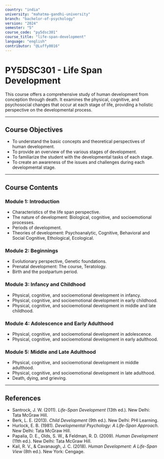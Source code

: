 ```yaml
---
country: "india"
university: "mahatma-gandhi-university"
branch: "bachelor-of-psychology"
version: "2024"
semester: "5"
course_code: "py5dsc301"
course_title: "life-span-development"
language: "english"
contributor: "@Luffy0016"
---
```

# PY5DSC301 - Life Span Development

This course offers a comprehensive study of human development from conception through death. It examines the physical, cognitive, and psychosocial changes that occur at each stage of life, providing a holistic perspective on the developmental process.

---
## Course Objectives

* To understand the basic concepts and theoretical perspectives of human development.
* To provide an overview of the various stages of development.
* To familiarize the student with the developmental tasks of each stage.
* To create an awareness of the issues and challenges during each developmental stage.

---
## Course Contents

### Module 1: Introduction
* Characteristics of the life span perspective.
* The nature of development: Biological, cognitive, and socioemotional processes.
* Periods of development.
* Theories of development: Psychoanalytic, Cognitive, Behavioral and Social Cognitive, Ethological, Ecological.

### Module 2: Beginnings
* Evolutionary perspective, Genetic foundations.
* Prenatal development: The course, Teratology.
* Birth and the postpartum period.

### Module 3: Infancy and Childhood
* Physical, cognitive, and socioemotional development in infancy.
* Physical, cognitive, and socioemotional development in early childhood.
* Physical, cognitive, and socioemotional development in middle and late childhood.

### Module 4: Adolescence and Early Adulthood
* Physical, cognitive, and socioemotional development in adolescence.
* Physical, cognitive, and socioemotional development in early adulthood.

### Module 5: Middle and Late Adulthood
* Physical, cognitive, and socioemotional development in middle adulthood.
* Physical, cognitive, and socioemotional development in late adulthood.
* Death, dying, and grieving.

---
## References
* Santrock, J. W. (2011). *Life-Span Development* (13th ed.). New Delhi: Tata McGraw Hill.
* Berk, L. E. (2013). *Child Development* (9th ed.). New Delhi: PHI Learning.
* Hurlock, E. B. (1981). *Developmental Psychology: A Life-Span Approach*. New Delhi: Tata McGraw Hill.
* Papalia, D. E., Olds, S. W., & Feldman, R. D. (2009). *Human Development* (11th ed.). New Delhi: Tata McGraw Hill.
* Kail, R. V., & Cavanaugh, J. C. (2018). *Human Development: A Life-Span View* (8th ed.). New York: Cengage.